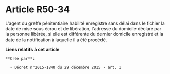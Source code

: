 # Article R50-34

L'agent du greffe pénitentiaire habilité enregistre sans délai dans le fichier la date de mise sous écrou et de libération,
l'adresse du domicile déclaré par la personne libérée, si elle est différente du dernier domicile enregistré et la date de la
notification à laquelle il a été procédé.

**Liens relatifs à cet article**

	**Créé par**:

	  - Décret n°2015-1840 du 29 décembre 2015 - art. 1
